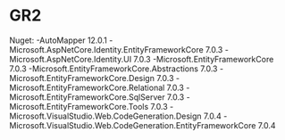 # GR2
Nuget:
-AutoMapper 12.0.1
-Microsoft.AspNetCore.Identity.EntityFrameworkCore 7.0.3
-Microsoft.AspNetCore.Identity.UI 7.0.3
-Microsoft.EntityFrameworkCore 7.0.3
-Microsoft.EntityFrameworkCore.Abstractions 7.0.3
-Microsoft.EntityFrameworkCore.Design 7.0.3
-Microsoft.EntityFrameworkCore.Relational 7.0.3
-Microsoft.EntityFrameworkCore.SqlServer 7.0.3
-Microsoft.EntityFrameworkCore.Tools 7.0.3
-Microsoft.VisualStudio.Web.CodeGeneration.Design 7.0.4
-Microsoft.VisualStudio.Web.CodeGeneration.EntityFrameworkCore 7.0.4
